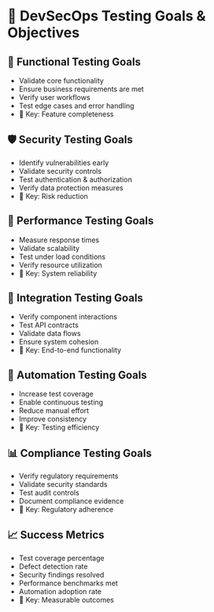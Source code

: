 # 🎯 DevSecOps Testing Goals & Objectives

## 🧪 Functional Testing Goals
- Validate core functionality
- Ensure business requirements are met
- Verify user workflows
- Test edge cases and error handling
- 🔑 Key: Feature completeness

## 🛡️ Security Testing Goals
- Identify vulnerabilities early
- Validate security controls
- Test authentication & authorization
- Verify data protection measures
- 🔑 Key: Risk reduction

## 🚀 Performance Testing Goals
- Measure response times
- Validate scalability
- Test under load conditions
- Verify resource utilization
- 🔑 Key: System reliability

## 🔄 Integration Testing Goals
- Verify component interactions
- Test API contracts
- Validate data flows
- Ensure system cohesion
- 🔑 Key: End-to-end functionality

## 🤖 Automation Testing Goals
- Increase test coverage
- Enable continuous testing
- Reduce manual effort
- Improve consistency
- 🔑 Key: Testing efficiency

## 📊 Compliance Testing Goals
- Verify regulatory requirements
- Validate security standards
- Test audit controls
- Document compliance evidence
- 🔑 Key: Regulatory adherence

## 📈 Success Metrics
- Test coverage percentage
- Defect detection rate
- Security findings resolved
- Performance benchmarks met
- Automation adoption rate
- 🔑 Key: Measurable outcomes
